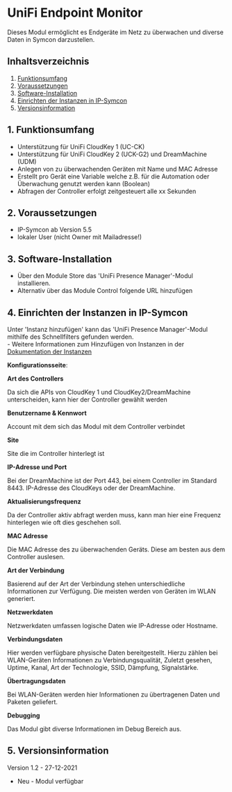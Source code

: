 # UniFi Endpoint Monitor
Dieses Modul ermöglicht es Endgeräte im Netz zu überwachen und diverse Daten in Symcon darzustellen.

## Inhaltsverzeichnis

1. [Funktionsumfang](#1-funktionsumfang)
2. [Voraussetzungen](#2-voraussetzungen)
3. [Software-Installation](#3-software-installation)
4. [Einrichten der Instanzen in IP-Symcon](#4-einrichten-der-instanzen-in-ip-symcon)
5. [Versionsinformation](#5-versionsinformation)

## 1. Funktionsumfang

* Unterstützung für UniFi CloudKey 1 (UC-CK)
* Unterstützung für UniFi CloudKey 2 (UCK-G2) und DreamMachine (UDM)
* Anlegen von zu überwachenden Geräten mit Name und MAC Adresse 
* Erstellt pro Gerät eine Variable welche z.B. für die Automation oder Überwachung genutzt werden kann (Boolean)
* Abfragen der Controller erfolgt zeitgesteuert alle xx Sekunden

## 2. Voraussetzungen

- IP-Symcon ab Version 5.5
- lokaler User (nicht Owner mit Mailadresse!)

## 3. Software-Installation

* Über den Module Store das 'UniFi Presence Manager'-Modul installieren.
* Alternativ über das Module Control folgende URL hinzufügen

## 4. Einrichten der Instanzen in IP-Symcon

 Unter 'Instanz hinzufügen' kann das 'UniFi Presence Manager'-Modul mithilfe des Schnellfilters gefunden werden.  
	- Weitere Informationen zum Hinzufügen von Instanzen in der [Dokumentation der Instanzen](https://www.symcon.de/service/dokumentation/konzepte/instanzen/#Instanz_hinzufügen)

__Konfigurationsseite__:

**Art des Controllers**

Da sich die APIs von CloudKey 1 und CloudKey2/DreamMachine unterscheiden, kann hier der Controller gewählt werden

**Benutzername & Kennwort**

Account mit dem sich das Modul mit dem Controller verbindet

**Site**

Site die im Controller hinterlegt ist 

**IP-Adresse und Port**

Bei der DreamMachine ist der Port 443, bei einem Controller im Standard 8443. IP-Adresse des CloudKeys oder der DreamMachine.

**Aktualisierungsfrequenz**

Da der Controller aktiv abfragt werden muss, kann man hier eine Frequenz hinterlegen wie oft dies geschehen soll. 

**MAC Adresse**

Die MAC Adresse des zu überwachenden Geräts. Diese am besten aus dem Controller auslesen.

**Art der Verbindung**

Basierend auf der Art der Verbindung stehen unterschiedliche Informationen zur Verfügung. Die meisten werden von Geräten im WLAN generiert. 

**Netzwerkdaten**

Netzwerkdaten umfassen logische Daten wie IP-Adresse oder Hostname. 

**Verbindungsdaten**

Hier werden verfügbare physische Daten bereitgestellt. Hierzu zählen bei WLAN-Geräten Informationen zu Verbindungsqualität, Zuletzt gesehen, Uptime, Kanal, Art der Technologie, SSID, Dämpfung, Signalstärke. 

**Übertragungsdaten**

Bei WLAN-Geräten werden hier Informationen zu übertragenen Daten und Paketen geliefert.

**Debugging**

Das Modul gibt diverse Informationen im Debug Bereich aus. 

## 5. Versionsinformation

Version 1.2 - 27-12-2021
* Neu - Modul verfügbar
